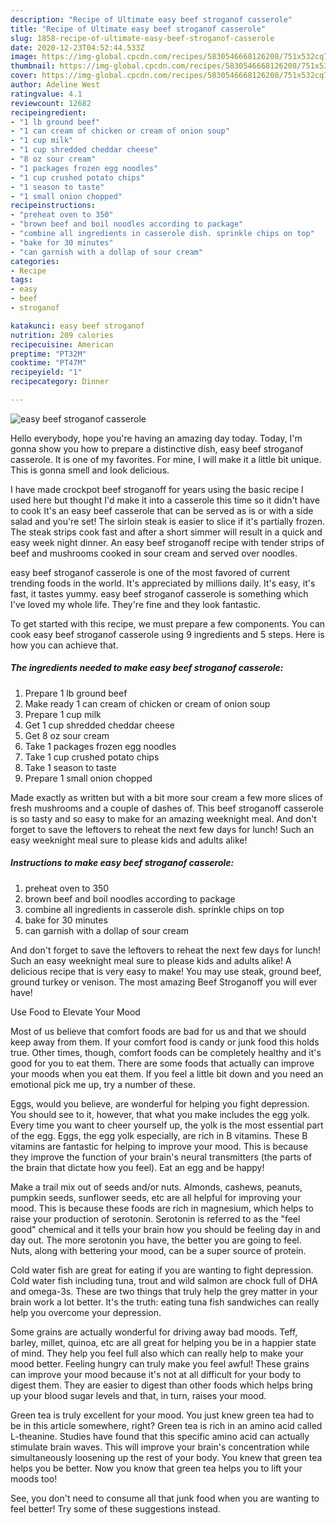 ```yaml
---
description: "Recipe of Ultimate easy beef stroganof casserole"
title: "Recipe of Ultimate easy beef stroganof casserole"
slug: 1858-recipe-of-ultimate-easy-beef-stroganof-casserole
date: 2020-12-23T04:52:44.533Z
image: https://img-global.cpcdn.com/recipes/5830546668126208/751x532cq70/easy-beef-stroganof-casserole-recipe-main-photo.jpg
thumbnail: https://img-global.cpcdn.com/recipes/5830546668126208/751x532cq70/easy-beef-stroganof-casserole-recipe-main-photo.jpg
cover: https://img-global.cpcdn.com/recipes/5830546668126208/751x532cq70/easy-beef-stroganof-casserole-recipe-main-photo.jpg
author: Adeline West
ratingvalue: 4.1
reviewcount: 12682
recipeingredient:
- "1 lb ground beef"
- "1 can cream of chicken or cream of onion soup"
- "1 cup milk"
- "1 cup shredded cheddar cheese"
- "8 oz sour cream"
- "1 packages frozen egg noodles"
- "1 cup crushed potato chips"
- "1 season to taste"
- "1 small onion chopped"
recipeinstructions:
- "preheat oven to 350"
- "brown beef and boil noodles according to package"
- "combine all ingredients in casserole dish. sprinkle chips on top"
- "bake for 30 minutes"
- "can garnish with a dollap of sour cream"
categories:
- Recipe
tags:
- easy
- beef
- stroganof

katakunci: easy beef stroganof 
nutrition: 209 calories
recipecuisine: American
preptime: "PT32M"
cooktime: "PT47M"
recipeyield: "1"
recipecategory: Dinner

---
```



![easy beef stroganof casserole](https://img-global.cpcdn.com/recipes/5830546668126208/751x532cq70/easy-beef-stroganof-casserole-recipe-main-photo.jpg)

Hello everybody, hope you're having an amazing day today. Today, I'm gonna show you how to prepare a distinctive dish, easy beef stroganof casserole. It is one of my favorites. For mine, I will make it a little bit unique. This is gonna smell and look delicious.

I have made crockpot beef stroganoff for years using the basic recipe I used here but thought I&#39;d make it into a casserole this time so it didn&#39;t have to cook It&#39;s an easy beef casserole that can be served as is or with a side salad and you&#39;re set! The sirloin steak is easier to slice if it&#39;s partially frozen. The steak strips cook fast and after a short simmer will result in a quick and easy week night dinner. An easy beef stroganoff recipe with tender strips of beef and mushrooms cooked in sour cream and served over noodles.

easy beef stroganof casserole is one of the most favored of current trending foods in the world. It's appreciated by millions daily. It's easy, it's fast, it tastes yummy. easy beef stroganof casserole is something which I've loved my whole life. They're fine and they look fantastic.


To get started with this recipe, we must prepare a few components. You can cook easy beef stroganof casserole using 9 ingredients and 5 steps. Here is how you can achieve that.

<!--inarticleads1-->

##### The ingredients needed to make easy beef stroganof casserole:

1. Prepare 1 lb ground beef
1. Make ready 1 can cream of chicken or cream of onion soup
1. Prepare 1 cup milk
1. Get 1 cup shredded cheddar cheese
1. Get 8 oz sour cream
1. Take 1 packages frozen egg noodles
1. Take 1 cup crushed potato chips
1. Take 1 season to taste
1. Prepare 1 small onion chopped


Made exactly as written but with a bit more sour cream a few more slices of fresh mushrooms and a couple of dashes of. This beef stroganoff casserole is so tasty and so easy to make for an amazing weeknight meal. And don&#39;t forget to save the leftovers to reheat the next few days for lunch! Such an easy weeknight meal sure to please kids and adults alike! 

<!--inarticleads2-->

##### Instructions to make easy beef stroganof casserole:

1. preheat oven to 350
1. brown beef and boil noodles according to package
1. combine all ingredients in casserole dish. sprinkle chips on top
1. bake for 30 minutes
1. can garnish with a dollap of sour cream


And don&#39;t forget to save the leftovers to reheat the next few days for lunch! Such an easy weeknight meal sure to please kids and adults alike! A delicious recipe that is very easy to make! You may use steak, ground beef, ground turkey or venison. The most amazing Beef Stroganoff you will ever have! 

Use Food to Elevate Your Mood


Most of us believe that comfort foods are bad for us and that we should keep away from them. If your comfort food is candy or junk food this holds true. Other times, though, comfort foods can be completely healthy and it's good for you to eat them. There are some foods that actually can improve your moods when you eat them. If you feel a little bit down and you need an emotional pick me up, try a number of these.

Eggs, would you believe, are wonderful for helping you fight depression. You should see to it, however, that what you make includes the egg yolk. Every time you want to cheer yourself up, the yolk is the most essential part of the egg. Eggs, the egg yolk especially, are rich in B vitamins. These B vitamins are fantastic for helping to improve your mood. This is because they improve the function of your brain's neural transmitters (the parts of the brain that dictate how you feel). Eat an egg and be happy!

Make a trail mix out of seeds and/or nuts. Almonds, cashews, peanuts, pumpkin seeds, sunflower seeds, etc are all helpful for improving your mood. This is because these foods are rich in magnesium, which helps to raise your production of serotonin. Serotonin is referred to as the "feel good" chemical and it tells your brain how you should be feeling day in and day out. The more serotonin you have, the better you are going to feel. Nuts, along with bettering your mood, can be a super source of protein.

Cold water fish are great for eating if you are wanting to fight depression. Cold water fish including tuna, trout and wild salmon are chock full of DHA and omega-3s. These are two things that truly help the grey matter in your brain work a lot better. It's the truth: eating tuna fish sandwiches can really help you overcome your depression. 

Some grains are actually wonderful for driving away bad moods. Teff, barley, millet, quinoa, etc are all great for helping you be in a happier state of mind. They help you feel full also which can really help to make your mood better. Feeling hungry can truly make you feel awful! These grains can improve your mood because it's not at all difficult for your body to digest them. They are easier to digest than other foods which helps bring up your blood sugar levels and that, in turn, raises your mood.

Green tea is truly excellent for your mood. You just knew green tea had to be in this article somewhere, right? Green tea is rich in an amino acid called L-theanine. Studies have found that this specific amino acid can actually stimulate brain waves. This will improve your brain's concentration while simultaneously loosening up the rest of your body. You knew that green tea helps you be better. Now you know that green tea helps you to lift your moods too!

See, you don't need to consume all that junk food when you are wanting to feel better! Try  some  of  these  suggestions  instead.

